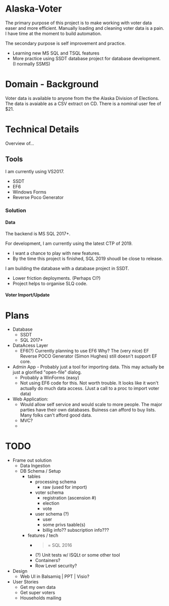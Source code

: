 # Alaska-Voter
The primary purpose of this project is to make working with voter data easer and more efficient. Manually loading and cleaning voter data is a pain. I have time at the moment to build automation.

The secondary purpose is self improvement and practice.  
* Learning new MS SQL and TSQL features 
* More practice using SSDT database project for database development.  (I normally SSMS)

# Domain - Background
Voter data is available to anyone from the the Alaska Division of Elections.  The data is avaiable as a CSV extract on CD.  There is a nominal user fee of $21.  

# Technical Details
Overview of... 

## Tools
I am currently using VS2017.

* SSDT
* EF6
* Windows Forms
* Reverse Poco Generator

### Solution


#### Data
The backend is MS SQL 2017+.  

For development, I am currently using the latest CTP of 2019.  
* I want a chance to play with new features.  
* By the time this project is finished, SQL 2019 shoudl be close to release. 

I am building the database with a database project in SSDT.
* Lower friction deployments. (Perhaps CI?)
* Project helps to organise SLQ code.

#### Voter Import/Update


# Plans
- Database 
  - SSDT
  - SQL 2017+
- DataAcess Layer 
  - EF6(?) 
    Currently planning to use EF6
    Why? The (very nice) EF Reverse POCO Generator (Simon Hughes) still doesn't support EF core. 
- Admin App - Probably just a tool for importing data.  This may actually be just a glorified "open-file" dialog. 
  - Probably a WinForms (easy) 
  - Not using EF6 code for this.  Not worth trouble.  It looks like it won't actually do much data access. (Just a call to a proc to import voter data)
- Web Application:
  - Would allow self service and would scale to more people.  The major parties have their own databases.  Buiness can afford to buy lists.  Many folks can't afford good data.
  - MVC?
  - 
  

# TODO
- Frame out solution
  - Data Ingestion                   
  - DB Schema / Setup
    - tables
        - processing schema 
          - raw (used for import)
        - voter schema 
          - registration (ascension #)
          - election 
          - vote
        - user schema (?)
          - user
          - some privs taable(s)
          - billig info?? subscription info???
    - features / tech
      - >= SQL 2016
      - (?) Unit tests w/ lSQLt or some other tool
      - Containers?
      - Row Level security?
- Design
  - Web UI in Balsamiq | PPT | Visio?
- User Stories 
  - Get my own data
  - Get super voters
  - Households mailing
